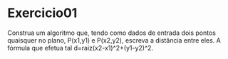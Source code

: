 # Exercicio01
Construa um algoritmo que, tendo como dados de entrada dois pontos quaisquer no plano, P(x1,y1) e P(x2,y2), escreva a distância entre eles. A fórmula que efetua tal d=raiz(x2-x1)^2+(y1-y2)^2.
